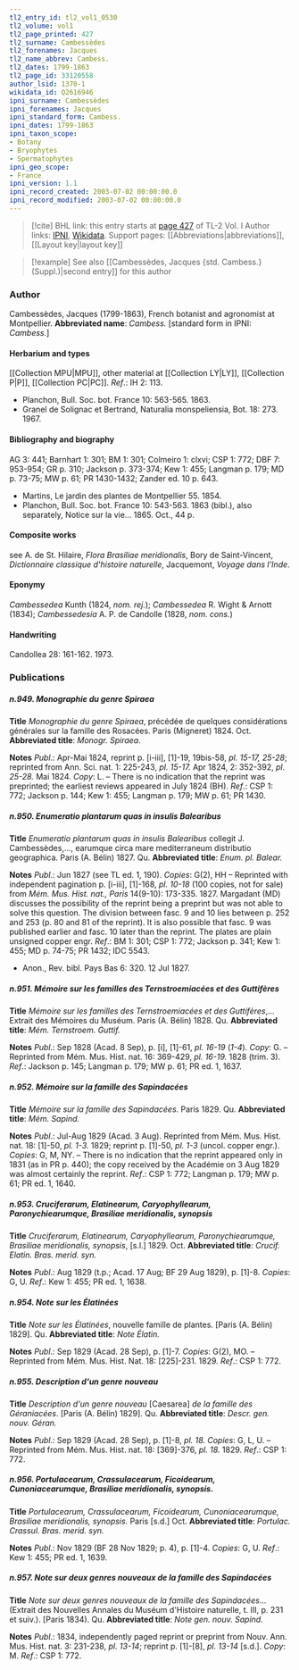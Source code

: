 ```yaml
---
tl2_entry_id: tl2_vol1_0530
tl2_volume: vol1
tl2_page_printed: 427
tl2_surname: Cambessèdes
tl2_forenames: Jacques
tl2_name_abbrev: Cambess.
tl2_dates: 1799-1863
tl2_page_id: 33120558
author_lsid: 1370-1
wikidata_id: Q2616946
ipni_surname: Cambessèdes
ipni_forenames: Jacques
ipni_standard_form: Cambess.
ipni_dates: 1799-1863
ipni_taxon_scope: 
- Botany
- Bryophytes
- Spermatophytes
ipni_geo_scope: 
- France
ipni_version: 1.1
ipni_record_created: 2003-07-02 00:00:00.0
ipni_record_modified: 2003-07-02 00:00:00.0
---
```


> [!cite] BHL link: this entry starts at [page 427](https://www.biodiversitylibrary.org/page/33120558) of TL-2 Vol. I
> Author links: [IPNI](https://www.ipni.org/a/1370-1), [Wikidata](https://www.wikidata.org/wiki/Q2616946). Support pages: [[Abbreviations|abbreviations]], [[Layout key|layout key]]

> [!example] See also [[Cambessèdes, Jacques {std. Cambess.} (Suppl.)|second entry]] for this author

### Author

Cambessèdes, Jacques (1799-1863), French botanist and agronomist at Montpellier. 
**Abbreviated name**: *Cambess.* \[standard form in IPNI: *Cambess.*\]

#### Herbarium and types

[[Collection MPU|MPU]], other material at [[Collection LY|LY]], [[Collection P|P]], [[Collection PC|PC]].
*Ref*.: IH 2: 113.
- Planchon, Bull. Soc. bot. France 10: 563-565. 1863.
- Granel de Solignac et Bertrand, Naturalia monspeliensia, Bot. 18: 273. 1967.

#### Bibliography and biography

AG 3: 441; Barnhart 1: 301; BM 1: 301; Colmeiro 1: clxvi; CSP 1: 772; DBF 7: 953-954; GR p. 310; Jackson p. 373-374; Kew 1: 455; Langman p. 179; MD p. 73-75; MW p. 61; PR 1430-1432; Zander ed. 10 p. 643.
- Martins, Le jardin des plantes de Montpellier 55. 1854.
- Planchon, Bull. Soc. bot. France 10: 543-563. 1863 (bibl.), also separately, Notice sur la vie... 1865. Oct., 44 p.

#### Composite works

see A. de St. Hilaire, *Flora Brasiliae meridionalis*, Bory de Saint-Vincent, *Dictionnaire classique d'histoire naturelle*, Jacquemont, *Voyage dans l'Inde*.

#### Eponymy

*Cambessedea* Kunth (1824, *nom. rej.*); *Cambessedea* R. Wight & Arnott (1834); *Cambessedesia* A. P. de Candolle (1828, *nom. cons.*)

#### Handwriting

Candollea 28: 161-162. 1973.

### Publications

##### n.949. Monographie du genre Spiraea

**Title**
*Monographie du genre Spiraea*, précédée de quelques considérations générales sur la famille des Rosacées. Paris (Migneret) 1824. Oct.
**Abbreviated title**: *Monogr. Spiraea*.

**Notes**
*Publ*.: Apr-Mai 1824, reprint p. \[i-iii\], \[1\]-19, 19bis-58, *pl. 15-17, 25-28*; reprinted from Ann. Sci. nat. 1: 225-243, *pl. 15-17.* Apr 1824, 2: 352-392, *pl. 25-28.* Mai 1824. *Copy*: L. – There is no indication that the reprint was preprinted; the earliest reviews appeared in July 1824 (BH).
*Ref*.: CSP 1: 772; Jackson p. 144; Kew 1: 455; Langman p. 179; MW p. 61; PR 1430.

##### n.950. Enumeratio plantarum quas in insulis Balearibus

**Title**
*Enumeratio plantarum quas in insulis Balearibus* collegit J. Cambessèdes,..., earumque circa mare mediterraneum distributio geographica. Paris (A. Bélin) 1827. Qu.
**Abbreviated title**: *Enum. pl. Balear.*

**Notes**
*Publ*.: Jun 1827 (see TL ed. 1, 190). *Copies*: G(2), HH – Reprinted with independent pagination p. \[i-iii\], \[1\]-168, *pl. 10-18* (100 copies, not for sale) from *Mém. Mus. Hist. nat., Paris* 14(9-10): 173-335. 1827. Margadant (MD) discusses the possibility of the reprint being a preprint but was not able to solve this question. The division between fasc. 9 and 10 lies between p. 252 and 253 (p. 80 and 81 of the reprint). It is also possible that fasc. 9 was published earlier and fasc. 10 later than the reprint. The plates are plain unsigned copper engr.
*Ref*.: BM 1: 301; CSP 1: 772; Jackson p. 341; Kew 1: 455; MD p. 74-75; PR 1432; IDC 5543.
- Anon., Rev. bibl. Pays Bas 6: 320. 12 Jul 1827.

##### n.951. Mémoire sur les familles des Ternstroemiacées et des Guttifères

**Title**
*Mémoire sur les familles des Ternstroemiacées et des Guttifères*,... Extrait des Mémoires du Muséum. Paris (A. Bélin) 1828. Qu.
**Abbreviated title**: *Mém. Ternstroem. Guttif.*

**Notes**
*Publ*.: Sep 1828 (Acad. 8 Sep), p. \[i\], \[1\]-61, *pl. 16-19* (*1-4*). *Copy*: G. – Reprinted from Mém. Mus. Hist. nat. 16: 369-429, *pl. 16-19.* 1828 (trim. 3).
*Ref*.: Jackson p. 145; Langman p. 179; MW p. 61; PR ed. 1, 1637.

##### n.952. Mémoire sur la famille des Sapindacées

**Title**
*Mémoire sur la famille des Sapindacées*. Paris 1829. Qu.
**Abbreviated title**: *Mém. Sapind.*

**Notes**
*Publ*.: Jul-Aug 1829 (Acad. 3 Aug). Reprinted from Mém. Mus. Hist. nat. 18: \[1\]-50, *pl. 1-3.* 1829; reprint p. \[1\]-50, *pl. 1-3* (uncol. copper engr.). *Copies*: G, M, NY. – There is no indication that the reprint appeared only in 1831 (as in PR p. 440); the copy received by the Académie on 3 Aug 1829 was almost certainly the reprint.
*Ref*.: CSP 1: 772; Langman p. 179; MW p. 61; PR ed. 1, 1640.

##### n.953. Cruciferarum, Elatinearum, Caryophyllearum, Paronychiearumque, Brasiliae meridionalis, synopsis

**Title**
*Cruciferarum, Elatinearum, Caryophyllearum, Paronychiearumque, Brasiliae meridionalis, synopsis*, \[s.l.\] 1829. Oct.
**Abbreviated title**: *Crucif. Elatin. Bras. merid. syn.*

**Notes**
*Publ*.: Aug 1829 (t.p.; Acad. 17 Aug; BF 29 Aug 1829), p. \[1\]-8. *Copies*: G, U.
*Ref*.: Kew 1: 455; PR ed. 1, 1638.

##### n.954. Note sur les Élatinées

**Title**
*Note sur les Élatinées*, nouvelle famille de plantes. \[Paris (A. Bélin) 1829\]. Qu.
**Abbreviated title**: *Note Élatin.*

**Notes**
*Publ*.: Sep 1829 (Acad. 28 Sep), p. \[1\]-7. *Copies*: G(2), MO. – Reprinted from Mém. Mus. Hist. Nat. 18: \[225\]-231. 1829.
*Ref*.: CSP 1: 772.

##### n.955. Description d'un genre nouveau

**Title**
*Description d'un genre nouveau* \[Caesarea\] *de la famille des Géraniacées*. \[Paris (A. Bélin) 1829\]. Qu.
**Abbreviated title**: *Descr. gen. nouv. Géran.*

**Notes**
*Publ*.: Sep 1829 (Acad. 28 Sep), p. \[1\]-8, *pl. 18. Copies*: G, L, U. – Reprinted from Mém. Mus. Hist. nat. 18: \[369\]-376, *pl. 18.* 1829.
*Ref*.: CSP 1: 772.

##### n.956. Portulacearum, Crassulacearum, Ficoidearum, Cunoniacearumque, Brasiliae meridionalis, synopsis.

**Title**
*Portulacearum, Crassulacearum, Ficoidearum, Cunoniacearumque, Brasiliae meridionalis, synopsis.* Paris \[s.d.\] Oct.
**Abbreviated title**: *Portulac. Crassul. Bras. merid. syn.*

**Notes**
*Publ*.: Nov 1829 (BF 28 Nov 1829; p. 4), p. \[1\]-4. *Copies*: G, U.
*Ref*.: Kew 1: 455; PR ed. 1, 1639.

##### n.957. Note sur deux genres nouveaux de la famille des Sapindacées

**Title**
*Note sur deux genres nouveaux de la famille des Sapindacées*... (Extrait des Nouvelles Annales du Muséum d'Histoire naturelle, t. III, p. 231 et suiv.). \[Paris 1834). Qu.
**Abbreviated title**: *Note gen. nouv. Sapind.*

**Notes**
*Publ*.: 1834, independently paged reprint or preprint from Nouv. Ann. Mus. Hist. nat. 3: 231-238, *pl. 13-14*; reprint p. \[1\]-\[8\], *pl. 13-14* \[s.d.\]. *Copy*: M.
*Ref*.: CSP 1: 772.

